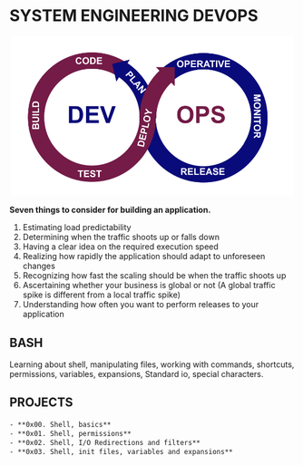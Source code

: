 # SYSTEM ENGINEERING DEVOPS
<div align="center">
<img src="/imgfiles/DevOps.png" width="500"/>
</div>

**Seven things to consider for building an application.**
 1.  Estimating load predictability
 2.  Determining when the traffic shoots up or falls down
 3.  Having a clear idea on the required execution speed
 4.  Realizing how rapidly the application should adapt to unforeseen changes
 5.  Recognizing how fast the scaling should be when the traffic shoots up
 6.  Ascertaining whether your business is global or not (A global traffic spike is different from a local traffic spike)
 7.  Understanding how often you want to perform releases to your application

## BASH
Learning  about shell, manipulating files, working with commands, shortcuts, permissions, variables, expansions, Standard io, special characters.

## PROJECTS
    - **0x00. Shell, basics**
    - **0x01. Shell, permissions**
    - **0x02. Shell, I/O Redirections and filters**
    - **0x03. Shell, init files, variables and expansions**
